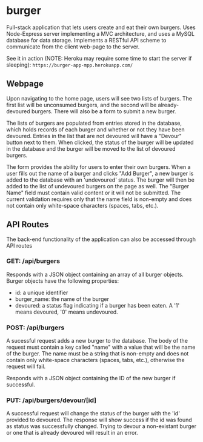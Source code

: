 # burger
Full-stack application that lets users create and eat their own burgers. Uses Node-Express server implementing a MVC architecture, and uses a MySQL database for data storage. Implements a RESTful API scheme to communicate from the client web-page to the server.

See it in action (NOTE: Heroku may require some time to start the server if sleeping):
`https://burger-app-mpp.herokuapp.com/`


## Webpage

Upon navigating to the home page, users will see two lists of burgers. The first list will be unconsumed burgers, and the second will be already-devoured burgers. There will also be a form to submit a new burger.

The lists of burgers are populated from entries stored in the database, which holds records of each burger and whether or not they have been devoured. Entries in the list that are not devoured will have a "Devour" button next to them. When clicked, the status of the burger will be updated in the database and the burger will be moved to the list of devoured burgers.

The form provides the ability for users to enter their own burgers. When a user fills out the name of a burger and clicks "Add Burger", a new burger is added to the database with an 'undevoured' status. The burger will then be added to the list of undevoured burgers on the page as well. The "Burger Name" field must contain valid content or it will not be submitted. The current validation requires only that the name field is non-empty and does not contain only white-space characters (spaces, tabs, etc.).


## API Routes

The back-end functionality of the application can also be accessed through API routes

### GET: /api/burgers

Responds with a JSON object containing an array of all burger objects. Burger objects have the following properties:

* id: a unique identifier
* burger_name: the name of the burger
* devoured: a status flag indicating if a burger has been eaten. A '1' means devoured, '0' means undevoured.

### POST: /api/burgers

A sucessful request adds a new burger to the database. The body of the request must contain a key called "name" with a value that will be the name of the burger. The name must be a string that is non-empty and does not contain only white-space characters (spaces, tabs, etc.), otherwise the request will fail.

Responds with a JSON object containing the ID of the new burger if successful.

### PUT: /api/burgers/devour/[id]

A successful request will change the status of the burger with the 'id' provided to devoured. The response will show success if the id was found as status was successfully changed. Trying to devour a non-existant burger or one that is already devoured will result in an error.
